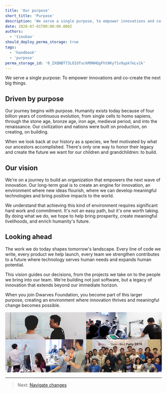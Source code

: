 ```yaml
---
title: 'Our purpose'
short_title: 'Purpose'
description: 'We serve a single purpose, to empower innovations and co-create the next big things.'
date: 2020-07-01T00:00:00.000Z
authors:
  - 'tieubao'
should_deploy_perma_storage: true
tags:
  - 'handbook'
  - 'purpose'
perma_storage_id: '0_ZXQNBT73LOIdfuckM9NHQgFht0Ky71v9ypk7eLv1k'
---
```


We serve a single purpose: To empower innovations and co-create the next big things.

## Driven by purpose

Our journey begins with purpose. Humanity exists today because of four billion years of continuous evolution, from single cells to homo sapiens, through the stone age, bronze age, iron age, medieval period, and into the renaissance. Our civilization and nations were built on production, on creating, on building.

When we look back at our history as a species, we feel motivated by what our ancestors accomplished. There's only one way to honor their legacy and create the future we want for our children and grandchildren: to build.

## Our vision

We're on a journey to build an organization that empowers the next wave of innovation. Our long-term goal is to create an engine for innovation, an environment where new ideas flourish, where we can develop meaningful technologies and bring positive impacts to the world.

We understand that achieving this kind of environment requires significant hard work and commitment. It's not an easy path, but it's one worth taking. By doing what we do, we hope to help bring prosperity, create meaningful livelihoods, and enrich humanity's future.

## Looking ahead

The work we do today shapes tomorrow's landscape. Every line of code we write, every product we help launch, every team we strengthen contributes to a future where technology serves human needs and expands human potential.

This vision guides our decisions, from the projects we take on to the people we bring into our team. We're building not just software, but a legacy of innovation that extends beyond our immediate horizon.

When you join Dwarves Foundation, you become part of this larger purpose, creating an environment where innovation thrives and meaningful change becomes possible.

![Dwarves Foundation team](assets/team-photo.webp)

---

> Next: [Navigate changes](navigate-changes.md)
